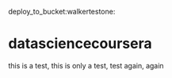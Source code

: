 deploy_to_bucket:walkertestone:

# datasciencecoursera

this is a test, this is only a test, test again, again
